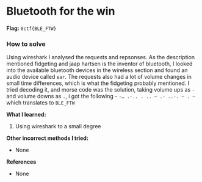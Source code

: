 # Bluetooth for the win

**Flag:** `0ctf{BLE_FTW}`

### How to solve

Using wireshark I analysed the requests and repsonses. As the description mentioned fidgeting and jaap hartsen is the inventor of bluetooth, I looked into the available bluetooth devices in the wireless section and found an audio device called `ear`. The requests also had a lot of volume changes in small time differences, which is what the fidgeting probably mentioned. I tried decoding it, and morse code was the solution, taking volume ups as `-` and volume downs as `.`, i got the following - `-… .-.. . .. — .- ..-. — . —` which translates to `BLE_FTW`

**What I learned:**

1. Using wireshark to a small degree

**Other incorrect methods I tried:**

- None

**References**

- None


